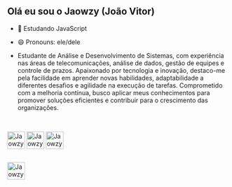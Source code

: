 ## Olá eu sou o Jaowzy (João Vitor)

- 🌱 Estudando JavaScript
- 😄 Pronouns: ele/dele

- Estudante de Análise e Desenvolvimento de Sistemas, com experiência nas áreas de telecomunicações, análise de dados, gestão de equipes e controle de prazos. Apaixonado por tecnologia e inovação, destaco-me pela facilidade em aprender novas habilidades, adaptabilidade a diferentes desafios e agilidade na execução de tarefas. Comprometido com a melhoria contínua, busco aplicar meus conhecimentos para promover soluções eficientes e contribuir para o crescimento das organizações.

##

<div style="display: inline_block"><br>
      <img align="center" alt="Jaowzy.Js height="30" width="40" src="https://cdn.jsdelivr.net/gh/devicons/devicon@latest/icons/javascript/javascript-original.svg" />
  <img align="center" alt="Jaowzy.Js height="30" width="40" src="https://cdn.jsdelivr.net/gh/devicons/devicon@latest/icons/html5/html5-original.svg" />
  <img align="center" alt="Jaowzy.Js height="30" width="40" src="https://cdn.jsdelivr.net/gh/devicons/devicon@latest/icons/css3/css3-original.svg" />
</div>

##

<div>
  <a href="https://www.linkedin.com/in/jaowzy" target="_blank">
            <img align="center" alt="Jaowzy.li height="30" width="40" src="https://cdn.jsdelivr.net/gh/devicons/devicon@latest/icons/linkedin/linkedin-original.svg" target="_blank"></a>
</div>


